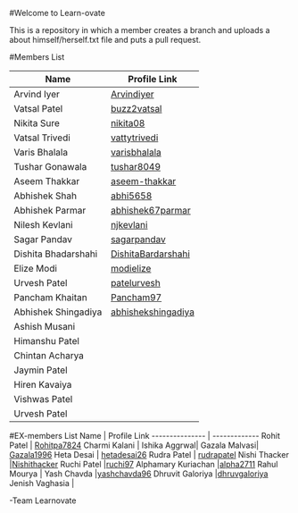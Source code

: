 #Welcome to Learn-ovate

This is a repository in which a member creates a branch and uploads a about himself/herself.txt file and puts a pull request.

#Members List

Name 			        | 	Profile Link
--------------- 	| -------------
Arvind Iyer		| [Arvindiyer](https://github.com/arvindiyer)  
Vatsal Patel 	| [buzz2vatsal](https://github.com/buzz2vatsal) 
Nikita Sure		| [nikita08](https://github.com/nikita08)
Vatsal Trivedi| [vattytrivedi](https://github.com/vattytrivedi)
Varis Bhalala | [varisbhalala](https://github.com/varisbhalala)
Tushar Gonawala | [tushar8049](https://github.com/tushar8049)
Aseem Thakkar | [aseem-thakkar](https://github.com/aseem-thakkar)
Abhishek Shah		  | [abhi5658](https://github.com/abhi5658)  
Abhishek Parmar   |[abhishek67parmar](https://github.com/abhishek67parmar)
Nilesh Kevlani    |[njkevlani](https://github.com/njkevlani)
Sagar Pandav      |[sagarpandav](https://github.com/sagarpandav)
Dishita Bhadarshahi      |[DishitaBardarshahi](https://github.com/DishitaBardarshahi)
Elize Modi        |[modielize](https://github.com/modielize)
Urvesh Patel      |[patelurvesh](https://github.com/Patelurvesh)
Pancham Khaitan   |[Pancham97](https://github.com/Pancham97)
Abhishek Shingadiya  |[abhishekshingadiya](https://github.com/abhishekshingadiya)
Ashish Musani     |[](https://github.com/)
Himanshu Patel    |[](https://github.com/)
Chintan Acharya   |[](https://github.com/)
Jaymin Patel      |[](https://github.com/)
Hiren Kavaiya     |[](https://github.com/)
Vishwas Patel     |[](https://github.com/)
Urvesh Patel      |[](https://github.com/)

#EX-members List
Name 			        | 	Profile Link
--------------- 	| -------------
Rohit Patel 	| [Rohitpa7824](https://github.com/Rohitpa7824)
Charmi Kalani | [](https://github.com/)
Ishika Aggrwal| [](https://github.com/)
Gazala Malvasi| [Gazala1996](https://github.com/Gazala1996)
Heta Desai		| [hetadesai26](https://github.com/hetadesai26)
Rudra Patel	    	| [rudrapatel](https://github.com/rudrapatel) 
Nishi Thacker     |[Nishithacker](https://github.com/Nishithacker)
Ruchi Patel       |[ruchi97](https://github.com/ruchi97)
Alphamary Kuriachan      |[alpha2711](https://github.com/alpha2711)
Rahul Mourya      |
Yash Chavda       |[yashchavda96](https://github.com/yashchavda96)
Dhruvit Galoriya  |[dhruvgaloriya](https://github.com/dhruvgaloriya)
Jenish Vaghasia   |[](https://github.com/)

-Team Learnovate   
